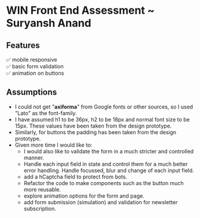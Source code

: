 # WIN Front End Assessment ~ Suryansh Anand

## Features 
✅ mobile responsive\
✅ basic form validation\
✅ animation on buttons

## Assumptions

- I could not get "**axiforma**" from Google fonts or other sources, so I used "Lato" as
  the font-family.
- I have assumed h1 to be 36px, h2 to be 18px and normal font size to be 15px. These
  values have been taken from the design prototype.
- Similarly, for buttons the padding has been taken from the design prototype.
- Given more time I would like to:
    - I would also like to validate the form in a much stricter and controlled
      manner.
    - Handle each input field in state and control them for a much better
      error handling. Handle focussed, blur and change of each input field.
    - add a hCaptcha field to protect from bots.
    - Refactor the code to make components such as the button much more reusable.
    - explore animation options for the form and page.
    - add form submission (simulation) and validation for newsletter subscription.

